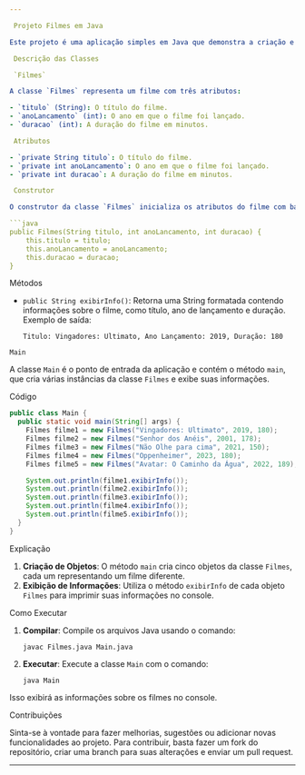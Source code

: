 ```yaml
---

 Projeto Filmes em Java

Este projeto é uma aplicação simples em Java que demonstra a criação e manipulação de objetos da classe `Filmes`. O código consiste em duas classes principais: `Filmes` e `Main`.

 Descrição das Classes

 `Filmes`

A classe `Filmes` representa um filme com três atributos:

- `titulo` (String): O título do filme.
- `anoLancamento` (int): O ano em que o filme foi lançado.
- `duracao` (int): A duração do filme em minutos.

 Atributos

- `private String titulo`: O título do filme.
- `private int anoLancamento`: O ano em que o filme foi lançado.
- `private int duracao`: A duração do filme em minutos.

 Construtor

O construtor da classe `Filmes` inicializa os atributos do filme com base nos parâmetros fornecidos:

```java
public Filmes(String titulo, int anoLancamento, int duracao) {
    this.titulo = titulo;
    this.anoLancamento = anoLancamento;
    this.duracao = duracao;
}
```

 Métodos

- `public String exibirInfo()`: Retorna uma String formatada contendo informações sobre o filme, como título, ano de lançamento e duração. Exemplo de saída:
  ```
  Titulo: Vingadores: Ultimato, Ano Lançamento: 2019, Duração: 180
  ```

 `Main`

A classe `Main` é o ponto de entrada da aplicação e contém o método `main`, que cria várias instâncias da classe `Filmes` e exibe suas informações.

 Código

```java
public class Main {
  public static void main(String[] args) {
    Filmes filme1 = new Filmes("Vingadores: Ultimato", 2019, 180);
    Filmes filme2 = new Filmes("Senhor dos Anéis", 2001, 178);
    Filmes filme3 = new Filmes("Não Olhe para cima", 2021, 150);
    Filmes filme4 = new Filmes("Oppenheimer", 2023, 180);
    Filmes filme5 = new Filmes("Avatar: O Caminho da Água", 2022, 189);

    System.out.println(filme1.exibirInfo());
    System.out.println(filme2.exibirInfo());
    System.out.println(filme3.exibirInfo());
    System.out.println(filme4.exibirInfo());
    System.out.println(filme5.exibirInfo());
  }
}
```

 Explicação

1. **Criação de Objetos**: O método `main` cria cinco objetos da classe `Filmes`, cada um representando um filme diferente.
2. **Exibição de Informações**: Utiliza o método `exibirInfo` de cada objeto `Filmes` para imprimir suas informações no console.

 Como Executar

1. **Compilar**: Compile os arquivos Java usando o comando:
   ```
   javac Filmes.java Main.java
   ```

2. **Executar**: Execute a classe `Main` com o comando:
   ```
   java Main
   ```

Isso exibirá as informações sobre os filmes no console.

 Contribuições

Sinta-se à vontade para fazer melhorias, sugestões ou adicionar novas funcionalidades ao projeto. Para contribuir, basta fazer um fork do repositório, criar uma branch para suas alterações e enviar um pull request.

---
```

